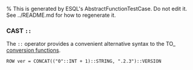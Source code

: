 % This is generated by ESQL's AbstractFunctionTestCase. Do not edit it. See ../README.md for how to regenerate it.

### CAST `::`
The `::` operator provides a convenient alternative syntax to the TO_<type> [conversion functions](https://www.elastic.co/docs/reference/query-languages/esql/functions-operators/type-conversion-functions).

```esql
ROW ver = CONCAT(("0"::INT + 1)::STRING, ".2.3")::VERSION
```
